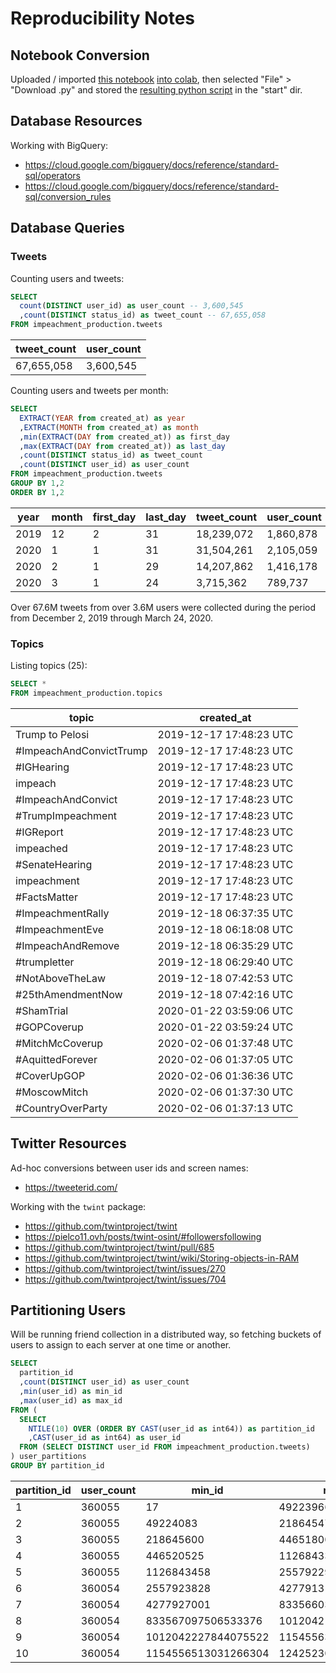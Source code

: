 # Reproducibility Notes

## Notebook Conversion

Uploaded / imported [this notebook](/start/follower_network_collector.ipynb) [into colab](https://colab.research.google.com/drive/1T0ED71rbhiNF8HG-769aBqA0zZAJodcd), then selected "File" > "Download .py" and stored the [resulting python script](/start/follower_network_collector.py) in the "start" dir.

## Database Resources

Working with BigQuery:

  + https://cloud.google.com/bigquery/docs/reference/standard-sql/operators
  + https://cloud.google.com/bigquery/docs/reference/standard-sql/conversion_rules

## Database Queries

### Tweets

Counting users and tweets:

```sql
SELECT
  count(DISTINCT user_id) as user_count -- 3,600,545
  ,count(DISTINCT status_id) as tweet_count -- 67,655,058
FROM impeachment_production.tweets
```

tweet_count	| user_count
---	        | ---
67,655,058	| 3,600,545

Counting users and tweets per month:

```sql
SELECT
  EXTRACT(YEAR from created_at) as year
  ,EXTRACT(MONTH from created_at) as month
  ,min(EXTRACT(DAY from created_at)) as first_day
  ,max(EXTRACT(DAY from created_at)) as last_day
  ,count(DISTINCT status_id) as tweet_count
  ,count(DISTINCT user_id) as user_count
FROM impeachment_production.tweets
GROUP BY 1,2
ORDER BY 1,2
```

year	| month	| first_day	| last_day  | tweet_count	| user_count
---	    | ---	| ---	    | ---       | ---	        | ---
2019	| 12	| 2	        | 31        | 18,239,072	| 1,860,878
2020	| 1	    | 1	        | 31        | 31,504,261	| 2,105,059
2020	| 2	    | 1	        | 29        | 14,207,862	| 1,416,178
2020	| 3	    | 1	        | 24        | 3,715,362	    | 789,737

Over 67.6M tweets from over 3.6M users were collected during the period from December 2, 2019 through March 24, 2020.

### Topics

Listing topics (25):

```sql
SELECT *
FROM impeachment_production.topics
```

topic	                | created_at
---	                    | ---
Trump to Pelosi	        | 2019-12-17 17:48:23 UTC
#ImpeachAndConvictTrump	| 2019-12-17 17:48:23 UTC
#IGHearing	            | 2019-12-17 17:48:23 UTC
impeach	                | 2019-12-17 17:48:23 UTC
#ImpeachAndConvict	    | 2019-12-17 17:48:23 UTC
#TrumpImpeachment	    | 2019-12-17 17:48:23 UTC
#IGReport	            | 2019-12-17 17:48:23 UTC
impeached	            | 2019-12-17 17:48:23 UTC
#SenateHearing	        | 2019-12-17 17:48:23 UTC
impeachment	            | 2019-12-17 17:48:23 UTC
#FactsMatter	        | 2019-12-17 17:48:23 UTC
#ImpeachmentRally	    | 2019-12-18 06:37:35 UTC
#ImpeachmentEve	        | 2019-12-18 06:18:08 UTC
#ImpeachAndRemove	    | 2019-12-18 06:35:29 UTC
#trumpletter	        | 2019-12-18 06:29:40 UTC
#NotAboveTheLaw	        | 2019-12-18 07:42:53 UTC
#25thAmendmentNow	    | 2019-12-18 07:42:16 UTC
#ShamTrial	            | 2020-01-22 03:59:06 UTC
#GOPCoverup	            | 2020-01-22 03:59:24 UTC
#MitchMcCoverup	        | 2020-02-06 01:37:48 UTC
#AquittedForever	    | 2020-02-06 01:37:05 UTC
#CoverUpGOP	            | 2020-02-06 01:36:36 UTC
#MoscowMitch	        | 2020-02-06 01:37:30 UTC
#CountryOverParty	    | 2020-02-06 01:37:13 UTC





## Twitter Resources

Ad-hoc conversions between user ids and screen names:
  + https://tweeterid.com/

Working with the `twint` package:
  + https://github.com/twintproject/twint
  + https://pielco11.ovh/posts/twint-osint/#followersfollowing
  + https://github.com/twintproject/twint/pull/685
  + https://github.com/twintproject/twint/wiki/Storing-objects-in-RAM
  + https://github.com/twintproject/twint/issues/270
  + https://github.com/twintproject/twint/issues/704

## Partitioning Users

Will be running friend collection in a distributed way, so fetching buckets of users to assign to each server at one time or another.

```sql
SELECT
  partition_id
  ,count(DISTINCT user_id) as user_count
  ,min(user_id) as min_id
  ,max(user_id) as max_id
FROM (
  SELECT
    NTILE(10) OVER (ORDER BY CAST(user_id as int64)) as partition_id
    ,CAST(user_id as int64) as user_id
  FROM (SELECT DISTINCT user_id FROM impeachment_production.tweets)
) user_partitions
GROUP BY partition_id
```

partition_id    | user_count	| min_id	            | max_id
---	            | ---	        | ---	                | ---
1	            | 360055	    | 17	                | 49223966
2	            | 360055	    | 49224083	            | 218645473
3	            | 360055	    | 218645600	            | 446518003
4	            | 360055	    | 446520525	            | 1126843322
5	            | 360055	    | 1126843458	        | 2557922900
6	            | 360054	    | 2557923828	        | 4277913148
7	            | 360054	    | 4277927001	        | 833566039577239552
8	            | 360054	    | 833567097506533376	| 1012042187482202113
9	            | 360054	    | 1012042227844075522	| 1154556355883089920
10	            | 360054	    | 1154556513031266304	| 1242523027058769920
